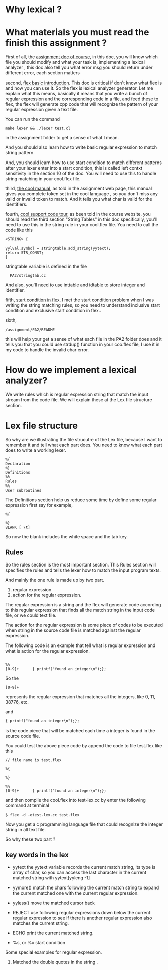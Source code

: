 

# Why lexical ? 


# What materials you must read the finish this assignment ?
  First of all, the [assignment doc of course](https://courses.edx.org/assets/courseware/v1/00e29b916fa002225f3ab7590307d69c/asset-v1:StanfordOnline+SOE.YCSCS1+3T2020+type@asset+block/PA1.pdf), 
  in this doc, you will know which file you should modify and what your task is, implementing a lexical analyzer ,
  this doc also tell you what error msg you should return under different error,
  each section matters

  second, [flex basic introduction](http://dinosaur.compilertools.net/lex/index.html).
  This doc is critical if don't know what flex is and how you can use it.
  So the flex is lexical analyzer generator. Let me explain what this means, basically it
  means that you write a bunch of regular expression and the corresponding code in a file, and feed these to flex, the flex will generate cpp code that will recognize the pattern of your regular expression given a text file.
  
  You can run the command 
  ```
  make lexer && ./lexer test.cl
  ```
  in the assignment folder to get a sense of what I mean.

  And you should also learn how to write basic regular expression to match string pattern.

  And, you should learn how to use start condition to match different patterns after your lexer enter into a start condition, this is called left contxt sensitivity in the section 10 of the doc.
  You will need to use this to handle string matching in your cool.flex file.

  third, [the cool manual](https://courses.edx.org/assets/courseware/v1/27e1a38f1161e61d91c25a4b1805489b/asset-v1:StanfordOnline+SOE.YCSCS1+3T2020+type@asset+block/cool_manual.pdf), as told in the assignment web page, this manual gives you complete token set in the cool language , so you don't miss any valid or invalid token to match. 
  And it tells you what char is valid for the identifiers.

  fourth, [cool support code tour](https://courses.edx.org/assets/courseware/v1/115f9c1f48cffa3192f23dc37c3a4eee/asset-v1:StanfordOnline+SOE.YCSCS1+3T2020+type@asset+block/cool-tour.pdf), as been told in the course website, you should read the third section "String Tables" in this doc specifically, you'll need to use this in the string rule in your cool.flex file.
  You need to call the code like this 
  ```
  <STRING> {

  yylval.symbol = stringtable.add_string(yytext);
  return STR_CONST;
  }

  ```
  stringtable variable is defined in the file 
  ```
    PA2/stringtab.cc
  ```
  And also, you'll need to use inttable and idtable to store integer and identifier.

  fifth,  [start condition in  flex](http://westes.github.io/flex/manual/Start-Conditions.html#Start-Conditions).
  I met the start condition problem when I was writing the string matching rules, so you need to understand inclusive start condition and exclusive start condition in flex..

  sixth, 
  ```
  /assignment/PA2/README
  ```
  this will help your get a sense of what each file in the PA2 folder does and it tells you that you could use strdup() function in your coo.flex file, I use it in my code to handle the invalid char error.

# How do we implement a lexical analyzer?  

We write rules which is regular expression string 
that match the input stream from the code file.  We will explain these at the Lex file structure section.



# Lex file structure 

So why are we illustrating the file strucutre of the Lex file,
because I want to remember it and tell what each part does.
You need to know what each part does to write a working lexer.

```
%{
Declaration
%}
Definitions
%%
Rules
%%
User subroutines

```

The Definitions section help us reduce some time by 
define some regular expression first say for example,

```
%{

%}
BLANK [ \t]
```
So now the blank includes the white space and the tab key.

## Rules
So the rules section is the most important section.
This Rules section will specifies the rules and tells the 
lexer how to match the input program texts.

And mainly the one rule is made up by two part.
1. regular expression 
2. action for the regular expression.

The regular expression is a string and the flex will generate code according
to this regular expression that finds all the match string in the input 
code file, or we could text file.

The action for the regular expression is some piece of codes to be executed 
when string in the source code file is matched against the regular expression. 

The following code is an example that tell what is 
regular expression and what is action for the regular expression.
```

%%
[0-9]+      { printf("found an integer\n");};
```
So the 
```
[0-9]+ 
```
represents the regular expression that matches all the integers,
like 0, 11, 38776, etc.

and 
```
{ printf("found an integer\n");};

```
is the code piece that will be matched each time a integer is found in
the source code file.

You could test the above piece code by append the code to file test.flex
like this 
```
// file name is test.flex

%{

%}

%%
[0-9]+      { printf("found an integer\n");};
```

and then compile the cool.flex into test-lex.cc by enter the following 
command at terminal
```
$ flex -d -otest-lex.cc test.flex
```


Now you get a c programming language file that could recognize the integer 
string in all text file.

So why these two part ?  


## key words in the lex 
- yytext
  the yytext variable records the current match string, its type is 
  array of char, so you can access the last character in the current
  matched string with yytext[yyleng -1]  

- yymore()
  match the chars following the current match string to expand the current matched one with the current regular expression.

- yyless()
  move the matched cursor back 

- REJECT
  use following regular expressions down below the current 
  regular expression to see if there is another regular expression also matches the current string.

- ECHO 
  print the current matched string.

- %s, or %x start condition 
  
Some special examples for regular expression.

1. Matched the double quotes in the string .









